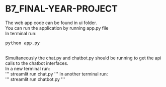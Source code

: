 # B7_FINAL-YEAR-PROJECT

The web app code can be found in ui folder.<br>
You can run the application by running app.py file<br>
In terminal run:<br>
<pre>python app.py</pre>


<br>
Simultaneously the chat.py and chatbot.py should be running to get the api calls to the chatbot interfaces.<br>
In a new terminal run:<br>
'''
streamlit run chat.py
'''
In another terminal run:<br>
'''
streamlit run chatbot.py
'''
